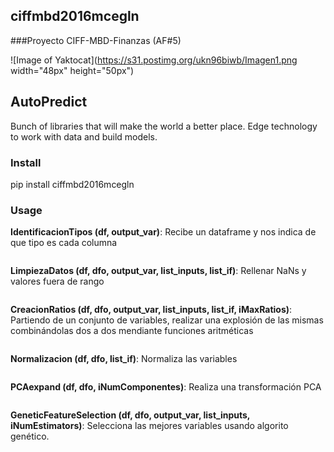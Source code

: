 ## ciffmbd2016mcegln
###Proyecto CIFF-MBD-Finanzas (AF#5)

![Image of Yaktocat](https://s31.postimg.org/ukn96biwb/Imagen1.png width="48px" height="50px")


## AutoPredict

Bunch of libraries that will make the world a better place. Edge technology to work with data and build models.

### Install

pip install ciffmbd2016mcegln

### Usage

**IdentificacionTipos (df, output_var)**: Recibe un dataframe y nos indica de que tipo es cada columna
```python

```

**LimpiezaDatos (df, dfo, output_var, list_inputs, list_if)**:   Rellenar NaNs y valores fuera de rango
```python

```

**CreacionRatios (df, dfo, output_var, list_inputs, list_if, iMaxRatios)**: Partiendo de un conjunto de variables, realizar una explosión de las mismas combinándolas dos a dos mendiante funciones aritméticas
```python

```
**Normalizacion (df, dfo, list_if)**: Normaliza las variables
```python

```
**PCAexpand (df, dfo, iNumComponentes)**: Realiza una transformación PCA
```python

```
**GeneticFeatureSelection (df, dfo, output_var, list_inputs, iNumEstimators)**: Selecciona las mejores variables usando algorito genético.
```python

```
